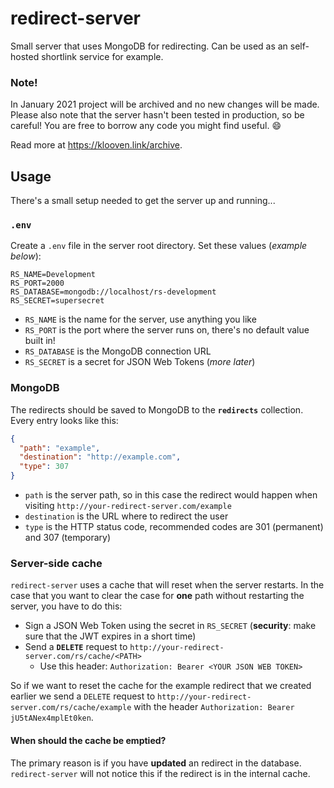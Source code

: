 # redirect-server
Small server that uses MongoDB for redirecting. Can be used as an self-hosted shortlink service for example.

### Note!

In January 2021 project will be archived and no new changes will be made. Please also note that the server hasn't been tested in production, so be careful! You are free to borrow any code you might find useful. :smile:

Read more at https://klooven.link/archive.

## Usage

There's a small setup needed to get the server up and running...

### `.env`

Create a `.env` file in the server root directory. Set these values (_example below_):

```
RS_NAME=Development
RS_PORT=2000
RS_DATABASE=mongodb://localhost/rs-development
RS_SECRET=supersecret
```

- `RS_NAME` is the name for the server, use anything you like
- `RS_PORT` is the port where the server runs on, there's no default value built in!
- `RS_DATABASE` is the MongoDB connection URL
- `RS_SECRET` is a secret for JSON Web Tokens (_more later_)

### MongoDB

The redirects should be saved to MongoDB to the **`redirects`** collection. Every entry looks like this:

```json
{
  "path": "example",
  "destination": "http://example.com",
  "type": 307
}
```

- `path` is the server path, so in this case the redirect would happen when visiting `http://your-redirect-server.com/example`
- `destination` is the URL where to redirect the user
- `type` is the HTTP status code, recommended codes are 301 (permanent) and 307 (temporary)

### Server-side cache

`redirect-server` uses a cache that will reset when the server restarts. In the case that you want to clear the case for **one** path without restarting the server, you have to do this:

- Sign a JSON Web Token using the secret in `RS_SECRET` (**security**: make sure that the JWT expires in a short time)
- Send a **`DELETE`** request to `http://your-redirect-server.com/rs/cache/<PATH>`
  - Use this header: `Authorization: Bearer <YOUR JSON WEB TOKEN>`

So if we want to reset the cache for the example redirect that we created earlier we send a `DELETE` request to `http://your-redirect-server.com/rs/cache/example` with the header `Authorization: Bearer jU5tANex4mplEt0ken`.

#### When should the cache be emptied?

The primary reason is if you have **updated** an redirect in the database. `redirect-server` will not notice this if the redirect is in the internal cache.
